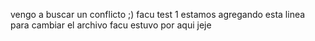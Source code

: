 vengo a buscar un conflicto ;)
facu test 1
estamos agregando esta linea para cambiar el archivo
facu estuvo por aqui jeje
